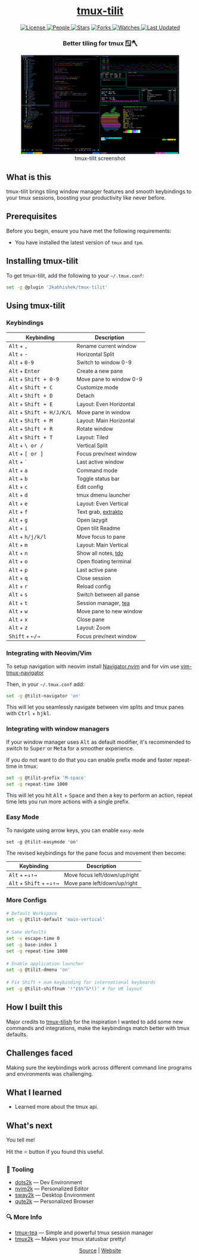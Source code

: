 <div align = "center">

<h1><a href="https://2kabhishek.github.io/tmux-tilit">tmux-tilit</a></h1>

<a href="https://github.com/2KAbhishek/tmux-tilit/blob/main/LICENSE">
<img alt="License" src="https://img.shields.io/github/license/2kabhishek/tmux-tilit?style=flat&color=eee&label="> </a>

<a href="https://github.com/2KAbhishek/tmux-tilit/graphs/contributors">
<img alt="People" src="https://img.shields.io/github/contributors/2kabhishek/tmux-tilit?style=flat&color=ffaaf2&label=People"> </a>

<a href="https://github.com/2KAbhishek/tmux-tilit/stargazers">
<img alt="Stars" src="https://img.shields.io/github/stars/2kabhishek/tmux-tilit?style=flat&color=98c379&label=Stars"></a>

<a href="https://github.com/2KAbhishek/tmux-tilit/network/members">
<img alt="Forks" src="https://img.shields.io/github/forks/2kabhishek/tmux-tilit?style=flat&color=66a8e0&label=Forks"> </a>

<a href="https://github.com/2KAbhishek/tmux-tilit/watchers">
<img alt="Watches" src="https://img.shields.io/github/watchers/2kabhishek/tmux-tilit?style=flat&color=f5d08b&label=Watches"> </a>

<a href="https://github.com/2KAbhishek/tmux-tilit/pulse">
<img alt="Last Updated" src="https://img.shields.io/github/last-commit/2kabhishek/tmux-tilit?style=flat&color=e06c75&label="> </a>

<h3>Better tiling for tmux 🪟🪓</h3>

<figure>
  <img src= "images/screenshot.png" alt="tmux-tilit Demo">
  <br/>
  <figcaption>tmux-tilit screenshot</figcaption>
</figure>

</div>

## What is this

tmux-tilit brings tiling window manager features and smooth keybindings to your tmux sessions, boosting your productivity like never before.

## Prerequisites

Before you begin, ensure you have met the following requirements:

- You have installed the latest version of `tmux` and `tpm`.

## Installing tmux-tilit

To get tmux-tilit, add the following to your `~/.tmux.conf`:

```bash
set -g @plugin '2kabhishek/tmux-tilit'
```

## Using tmux-tilit

### Keybindings

| Keybinding                                    | Description               |
| --------------------------------------------- | ------------------------- |
| <kbd>Alt</kbd> + <kbd>,</kbd>                 | Rename current window     |
| <kbd>Alt</kbd> + <kbd>-</kbd>                 | Horizontal Split          |
| <kbd>Alt</kbd> + <kbd>0-9</kbd>               | Switch to window 0-9      |
| <kbd>Alt</kbd> + <kbd>Enter</kbd>             | Create a new pane         |
| <kbd>Alt</kbd> + <kbd>Shift + 0-9</kbd>       | Move pane to window 0-9   |
| <kbd>Alt</kbd> + <kbd>Shift + C</kbd>         | Customize mode            |
| <kbd>Alt</kbd> + <kbd>Shift + D</kbd>         | Detach                    |
| <kbd>Alt</kbd> + <kbd>Shift + E</kbd>         | Layout: Even Horizontal   |
| <kbd>Alt</kbd> + <kbd>Shift + H/J/K/L</kbd>   | Move pane in window       |
| <kbd>Alt</kbd> + <kbd>Shift + M</kbd>         | Layout: Main Horizontal   |
| <kbd>Alt</kbd> + <kbd>Shift + R</kbd>         | Rotate window             |
| <kbd>Alt</kbd> + <kbd>Shift + T</kbd>         | Layout: Tiled             |
| <kbd>Alt</kbd> + <kbd>\ or /</kbd>            | Vertical Split            |
| <kbd>Alt</kbd> + <kbd>[ or ]</kbd>            | Focus prev/next window    |
| <kbd>Alt</kbd> + <kbd>`</kbd>                 | Last active window        |
| <kbd>Alt</kbd> + <kbd>a</kbd>                 | Command mode              |
| <kbd>Alt</kbd> + <kbd>b</kbd>                 | Toggle status bar         |
| <kbd>Alt</kbd> + <kbd>c</kbd>                 | Edit config               |
| <kbd>Alt</kbd> + <kbd>d</kbd>                 | tmux dmenu launcher       |
| <kbd>Alt</kbd> + <kbd>e</kbd>                 | Layout: Even Vertical     |
| <kbd>Alt</kbd> + <kbd>f</kbd>                 | Text grab, [extrakto][3]  |
| <kbd>Alt</kbd> + <kbd>g</kbd>                 | Open lazygit              |
| <kbd>Alt</kbd> + <kbd>i</kbd>                 | Open tilit Readme         |
| <kbd>Alt</kbd> + <kbd>h/j/k/l</kbd>           | Move focus to pane        |
| <kbd>Alt</kbd> + <kbd>m</kbd>                 | Layout: Main Vertical     |
| <kbd>Alt</kbd> + <kbd>n</kbd>                 | Show all notes, [tdo][1]  |
| <kbd>Alt</kbd> + <kbd>o</kbd>                 | Open floating terminal    |
| <kbd>Alt</kbd> + <kbd>p</kbd>                 | Last active pane          |
| <kbd>Alt</kbd> + <kbd>q</kbd>                 | Close session             |
| <kbd>Alt</kbd> + <kbd>r</kbd>                 | Reload config             |
| <kbd>Alt</kbd> + <kbd>s</kbd>                 | Switch between all panse  |
| <kbd>Alt</kbd> + <kbd>t</kbd>                 | Session manager, [tea][2] |
| <kbd>Alt</kbd> + <kbd>w</kbd>                 | Move pane to new window   |
| <kbd>Alt</kbd> + <kbd>x</kbd>                 | Close pane                |
| <kbd>Alt</kbd> + <kbd>z</kbd>                 | Layout: Zoom              |
| <kbd>Shift</kbd> + <kbd>&#8592;/&#8594;</kbd> | Focus prev/next window    |

[1]: https://github.com/2KAbhishek/tdo
[2]: https://github.com/2KAbhishek/tmux-tea
[3]: https://github.com/laktak/extrakto

### Integrating with Neovim/Vim

To setup navigation with neovim install [Navigator.nvim][4] and for vim use [vim-tmux-navigator][5]

Then, in your `~/.tmux.conf` add:

```bash
set -g @tilit-navigator 'on'
```

This will let you seamlessly navigate between vim splits and tmux panes with <kbd>Ctrl</kbd> + <kbd>h</kbd><kbd>j</kbd><kbd>k</kbd><kbd>l</kbd>.

[4]: https://github.com/numToStr/Navigator.nvim
[5]: https://github.com/christoomey/vim-tmux-navigator

### Integrating with window managers

If your window manager uses <kbd>Alt</kbd> as default modifier, it's recommended to switch to <kbd>Super</kbd> or <kbd>Meta</kbd> for a smoother experience.

If you do not want to do that you can enable prefix mode and faster repeat-time in tmux:

```bash
set -g @tilit-prefix 'M-space'
set -g repeat-time 1000
```

This will let you hit <kbd>Alt</kbd> + <kbd>Space</kbd> and then a key to perform an action, repeat time lets you run more actions with a single prefix.

### Easy Mode

To navigate using arrow keys, you can enable `easy-mode`

    set -g @tilit-easymode 'on'

The revised keybindings for the pane focus and movement then become:

| Keybinding                                                                                                   | Description                   |
| ------------------------------------------------------------------------------------------------------------ | ----------------------------- |
| <kbd>Alt</kbd> + <kbd>&#8592;</kbd><kbd>&#8595;</kbd><kbd>&#8593;</kbd><kbd>&#8594;</kbd>                    | Move focus left/down/up/right |
| <kbd>Alt</kbd> + <kbd>Shift</kbd> + <kbd>&#8592;</kbd><kbd>&#8595;</kbd><kbd>&#8593;</kbd><kbd>&#8594;</kbd> | Move pane left/down/up/right  |

### More Configs

```bash
# Default Workspace
set -g @tilit-default 'main-vertical'

# Sane defaults
set -s escape-time 0
set -g base-index 1
set -g repeat-time 1000

# Enable application launcher
set -g @tilit-dmenu 'on'

# Fix Shift + num keybinding for international keyboards
set -g @tilit-shiftnum '!"£$%^&*()' # for UK layout
```

## How I built this

Major credits to [tmux-tilish](https://github.com/jabirali/tmux-tilish) for the inspiration
I wanted to add some new commands and integrations, make the keybindings match better with tmux defaults.

## Challenges faced

Making sure the keybindings work across different command line programs and environments was challenging.

## What I learned

- Learned more about the tmux api.

## What's next

You tell me!

Hit the ⭐ button if you found this useful.

### 🧰 Tooling

- [dots2k](https://github.com/2kabhishek/dots2k) — Dev Environment
- [nvim2k](https://github.com/2kabhishek/nvim2k) — Personalized Editor
- [sway2k](https://github.com/2kabhishek/sway2k) — Desktop Environment
- [qute2k](https://github.com/2kabhishek/qute2k) — Personalized Browser

### 🔍 More Info

- [tmux-tea](https://github.com/2kabhishek/tmux-tea) — Simple and powerful tmux session manager
- [tmux2k](https://github.com/2kabhishek/tmux2k) — Makes your tmux statusbar pretty!

<div align="center">

<a href="https://github.com/2KAbhishek/tmux-tilit">Source</a> | <a href="https://2kabhishek.github.io/tmux-tilit">Website</a>

</div>
